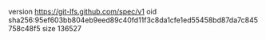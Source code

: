 version https://git-lfs.github.com/spec/v1
oid sha256:95ef603bb804eb9eed89c40fd11f3c8da1cfe1ed55458bd87da7c845758c48f5
size 136527
